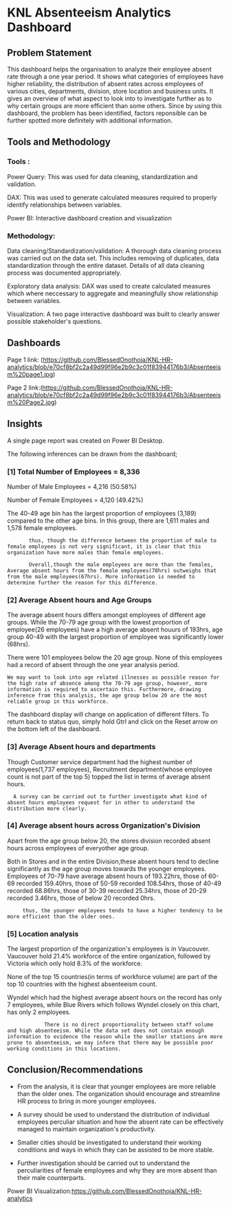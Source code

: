 # KNL Absenteeism Analytics Dashboard


## Problem Statement

This dashboard helps the organisation to analyze their employee absent rate through a one year period. It shows what categories of employees have higher reliability, the distribution of absent rates across employees of various cities, departments, division, store location and business units. It gives an overview of what aspect to look into to investigate further as to why certain groups are more efficient than some others. Since by using this dashboard, the problem has been identified, factors reponsible can be further spotted more definitely with additional information.

## Tools and Methodology
### Tools : 
Power Query: This was used for data cleaning, standardization and validation.

DAX: This was used to generate calculated measures required to properly identify relationships between variables.

Power BI: Interactive dashboard creation and visualization

### Methodology:
Data cleaning/Standardization/validation: A thorough data cleaning process was carried out on the data set. This includes removing of duplicates, data standardization through the entire dataset. Details of all data cleaning process was documented appropriately.

Exploratory data analysis: DAX was used to create calculated measures which where neccessary to aggregate and meaningfully show relationship between variables.

Visualization: A two page interactive dashboard was built to clearly answer possible stakeholder's questions.

## Dashboards

Page 1 link: (https://github.com/BlessedOnothoja/KNL-HR-analytics/blob/e70cf8bf2c2a49d99f96e2b9c3c01f83944176b3/Absenteeism%20page1.jpg)

Page 2 link:(https://github.com/BlessedOnothoja/KNL-HR-analytics/blob/e70cf8bf2c2a49d99f96e2b9c3c01f83944176b3/Absenteeism%20Page2.jpg)
 





## Insights

A single page report was created on Power BI Desktop.

The following inferences can be drawn from the dashboard;

### [1] Total Number of Employees = 8,336

   Number of Male Employees = 4,216 (50.58%)

   Number of Female Employees = 4,120 (49.42%)

   
The 40-49 age bin has the largest proportion of employees (3,189) compared to the other age bins. In this group, there are 1,611 males and 1,578 female employees.


           thus, though the difference between the proportion of male to female employees is not very significant, it is clear that this organization have more males than female employees.

           Overall,though the male employees are more than the females, Average absent hours from the female employees(78hrs) outweighs that from the male employees(67hrs). More information is needed to determine further the reason for this difference.
           
### [2] Average Absent hours and Age Groups

 The average absent hours differs amongst employees of different age groups. While the 70-79 age group with the lowest proportion of employee(26 employees) have a high average absent houurs of 193hrs, age group 40-49 with the largest proportion of employee was significantly lower (68hrs).

 There were 101 employees below the 20 age group. None of this employees had a record of absent through the one year analysis period.






    We may want to look into age related illnesses as possible reason for the high rate of absence among the 70-79 age group, however, more information is required to ascertain this. Furthermore, drawing inference from this analysis, the age group below 20 are the most reliable group in this workforce.
  
 
  
  The dashboard display will change on application of different filters. To return back to status quo, simply hold Gtrl and click on the Reset arrow on the bottom left of the dashboard.  
  



 
  
  ### [3] Average Absent hours and departments
  

Though Customer service department had the highest number of employees(1,737 employees), Recruitment department(whose employee count is not part of the top 5) topped the list in terms of average absent hours.

      A survey can be carried out to further investigate what kind of absent hours employees request for in other to understand the distribution more clearly.

 
 ### [4] Average absent hours across Organization's Division
 
 Apart from the age group below 20, the stores division recorded absent hours across employees of everyother age group. 

Both in Stores and in the entire Division,these absent hours tend to decline significantly as the age group moves towards the younger employees. Employees of 70-79 have average absent hours of 193.22hrs, those of 60-69 recorded 159.40hrs, those of 50-59 recorded 108.54hrs, those of 40-49 recorded 68.86hrs, those of 30-39 recorded 25.34hrs, those of 20-29 recorded 3.46hrs, those of below 20 recorded 0hrs.
 
 
 
         thus, the younger employees tends to have a higher tendency to be more efficient than the older ones.

### [5] Location analysis

The largest proportion of the organization's employees is in Vaucouver. Vaucouver hold 21.4% workforce of the entire organization, followed by Victoria which only hold 8.3% of the workforce.

None of the top 15 countries(in terms of workforce volume) are part of the top 10 countries with the highest absenteeism count.

Wyndel which had the highest average absent hours on the record has only 7 employees, while Blue Rivers which follows Wyndel closely on this chart, has only 2 employees.

                There is no direct proportionality between staff volume and high absenteeism. While the data set does not contain enough information to evidence the reason while the smaller stations are more prone to absenteeism, we may infere that there may be possible poor working conditions in this locations.


 
 
## Conclusion/Recommendations
- From the analysis, it is clear that younger employees are more reliable than the older ones. The organization should encourage and streamline HR process to bring in more younger employees.

- A survey should be used to understand the distribution of individual employees perculiar situation and how the absent rate can be effectively managed to maintain organization's productivity.

- Smaller cities should be investigated to understand their working conditions and ways in which they can be assisted to be more stable.
- Further investigation should be carried out to understand the perculiarities of female employees and why they are more absent than their male counterparts.

Power BI Visualization:https://github.com/BlessedOnothoja/KNL-HR-analytics
